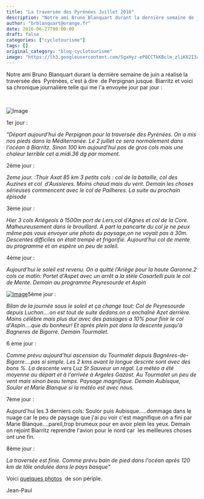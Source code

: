 ```yaml
---
title: "La traversée des Pyrénées Juillet 2016"
description: "Notre ami Bruno Blanquart durant la dernière semaine de juin a réalisé la traversée des  Pyrénées, c'est à dire  de Perpignan jusque  Biarritz et voici sa chronique journalière telle qui me l'a envoyée jour par jour :"
author: "brblanquart@orange.fr"
date: 2016-06-27T00:00:00
draft: false
categories: ["cyclotourisme"]
tags: []
original_category: "blog-cyclotourisme"
image: "https://lh3.googleusercontent.com/SgxHyz-eP8CCTkKBclm_zliK02I3am4l8LcKCIqjSSuymDCfhCGPFGgqpn-6CAZW7weFHR1U4dH1QBMPLrUvmO1x_gQK5TtIOGN9XKR73-xoOzzZvudEWJ9hMC8oHgr4jHgMtIis44FrhubXNhEeldEYaWUcmfRKLVWnqR6Ozg9W9GDtujdbpKl5LIPCEu_KQTUZ2a-esCKunkPGQITC8LRaH-HJNxkIanLKRdDVNjifAky492M_pyS7dqTuS_33trqs3QuNowKJnjtdbojyk2-T8slZ5G14fjUkTPqFKBODNREZPpmItORUNQT8zU8ncVIhFM4xp3l5ICsUxuAqEk5FHOMYDhcjsRYErAOkSnx6p95StPcDkukjoEBAuJEmeea_5UWEFAbHvAxw-vNTKMzebhIwbNIGnn1BvQzwx7WTNChL-1DmBHGl_itburFSEJWt1MypbhmZYr_gLLC84uSF0py46-zuhtrOkiSkCXRfpEV_WtYXMxBqc4nevRBHXJO0Def-ih3R98qxKIEonKe_x0drk6HBIk1hxcHmcvtuMxqHicG1quZY1vz1LprQ3g1BFltlAB60OfyfHjEssS7yYSgeSOqMyRK4OTcbE2udcw0NcbzpJjdcLoMh-9mt03iMxq9SqecU_usjn-vQqvtBO_IfQ0NOyViKdVle_LO_Awk=w200"
---
```


Notre ami&nbsp;Bruno Blanquart&nbsp;durant la derni&egrave;re semaine de juin a r&eacute;alis&eacute; la travers&eacute;e des&nbsp; Pyr&eacute;n&eacute;es, c'est &agrave; dire&nbsp; de Perpignan jusque&nbsp; Biarritz et voici sa chronique journali&egrave;re telle qui me l'a envoy&eacute;e jour par jour :

<!--more-->

&nbsp;

![Image](http://www.cyclo-club-wavrin.fr/fichiers_site/a2860cyc/contenu_pages/Reportages/Annee_2016/Traversee_des_Pyrenees/brunoblanquart.jpg)

1er jour :

*"D&eacute;part aujourd'hui de Perpignan pour la travers&eacute;e des Pyr&eacute;n&eacute;es. On a mis nos pieds dans la M&eacute;diterran&eacute;e. Le 2 juillet ce sera normalement dans l'oc&eacute;an &agrave; Biarritz. Sinon 100 km aujourd'hui pas de gros cols mais une chaleur terrible cet a.midi.36 dg par moment.*

2&egrave;me jour :

*2eme jour.&nbsp;:Thuir Axat 85 km 3 petits cols : col de la bataille, col des Auzines et col&nbsp; d'Aussieres. Moins chaud mais du vent. Demain les choses s&eacute;rieuses commencent avec le col de Pailheres. La suite au prochain &eacute;pisode&nbsp;*

3&egrave;me jour :

*Hier 3 cols Ari&eacute;geois &agrave; 1500m port de Lers,col d'Agnes et col de la Core. Malheureusement dans le brouillard. A part la pancarte du col je ne peux m&ecirc;me pas vous envoyer une photo du paysage,on ne voyait pas &agrave; 30m. Descentes difficiles on &eacute;tait tremp&eacute; et frigorifi&eacute;. Aujourd'hui col de mente au programme et on esp&egrave;re un peu de soleil.*

4&egrave;me jour :

*Aujourd'hui le soleil est revenu. On a quitt&eacute; l&rsquo;Ari&egrave;ge pour la haute Garonne.2 cols ce matin: Portet d'Aspet avec un arr&ecirc;t a la st&egrave;le Casartelli puis le col de Mente. Demain au programme Peyresourde et Aspin&nbsp;*

[![Image](http://www.cyclo-club-wavrin.fr/fichiers_site/a2860cyc/contenu_pages/Reportages/Annee_2016/Traversee_des_Pyrenees/Bruno02.jpg)](http://www.cyclo-club-wavrin.fr/fichiers_site/a2860cyc/contenu_pages/Reportages/Annee_2016/Traversee_des_Pyrenees/Bruno02.jpg)5&egrave;me jour :

*Bilan de la journ&eacute;e sous le soleil et &ccedil;a change tout: Col de Peyresourde depuis Luchon....on est tout de suite dedans.on a encha&icirc;n&eacute; Azet derri&egrave;re. Moins c&eacute;l&egrave;bre mais plus dur avec des passages a 10% pour finir le col d'Aspin....que du bonheur! Et apr&egrave;s plein pot dans la descente jusqu'&agrave; Bagneres de Bigorre. Demain Tourmalet.*

6 &egrave;me jour :&nbsp;  

*Comme pr&eacute;vu aujourd'hui ascension du Tourmalet depuis Bagn&egrave;res-de-Bigorre....pas si simple. Les 2 kms avant la longue descnte sont avec des bons %. La descente vers Luz St Sauveur un r&eacute;gal. La m&eacute;t&eacute;o a &eacute;t&eacute; moyenne au d&eacute;part et &agrave; l'arriv&eacute;e &agrave; Argeles Gazost. Au Tourmalet un peu de vent mais sinon beau temps. Paysage magnifique. Demain Aubisque, Soulor et Marie Blanque si la m&eacute;t&eacute;o est avec nous.*  

7&egrave;me jour :

Aujourd'hui les 3 derniers cols: Soulor puis Aubisque.....dommage dans le nuage car le peu de paysage que j'ai pu voir c'est magnifique.on a fini par Marie Blanque....pareil,trop brumeux pour en avoir plein les yeux.
Demain on rejoint Biarritz reprendre l'avion pour le nord car&nbsp; les meilleures choses ont une fin.

8&egrave;me jour :

*La travers&eacute;e est finie. Comme pr&eacute;vu bain de pied dans l'oc&eacute;an apr&egrave;s 120 km de t&ocirc;le ondul&eacute;e dans le pays basque"*

Voici&nbsp;[quelques photos](https://goo.gl/photos/eY7qgdFwDFhFzA75A) &nbsp;de son p&eacute;riple. 

Jean-Paul